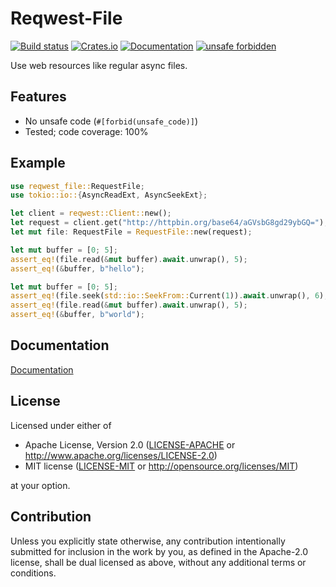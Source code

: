 # Reqwest-File

[![Build status](https://github.com/alvra/reqwest-file/actions/workflows/check.yml/badge.svg?branch=main)](https://github.com/alvra/reqwest-file/actions/workflows/check.yml)
[![Crates.io](https://img.shields.io/crates/v/reqwest-file)](https://crates.io/crates/reqwest-file)
[![Documentation](https://docs.rs/reqwest-file/badge.svg)](https://docs.rs/reqwest-file)
[![unsafe forbidden](https://img.shields.io/badge/unsafe-forbidden-success.svg)](https://github.com/rust-secure-code/safety-dance/)

Use web resources like regular async files.

## Features

  * No unsafe code (`#[forbid(unsafe_code)]`)
  * Tested; code coverage: 100%

## Example

```rust
use reqwest_file::RequestFile;
use tokio::io::{AsyncReadExt, AsyncSeekExt};

let client = reqwest::Client::new();
let request = client.get("http://httpbin.org/base64/aGVsbG8gd29ybGQ=");
let mut file: RequestFile = RequestFile::new(request);

let mut buffer = [0; 5];
assert_eq!(file.read(&mut buffer).await.unwrap(), 5);
assert_eq!(&buffer, b"hello");

let mut buffer = [0; 5];
assert_eq!(file.seek(std::io::SeekFrom::Current(1)).await.unwrap(), 6);
assert_eq!(file.read(&mut buffer).await.unwrap(), 5);
assert_eq!(&buffer, b"world");
```

## Documentation

[Documentation](https://lib.rs/crates/reqwest-file)

## License

Licensed under either of

 * Apache License, Version 2.0
   ([LICENSE-APACHE](LICENSE-APACHE) or http://www.apache.org/licenses/LICENSE-2.0)
 * MIT license
   ([LICENSE-MIT](LICENSE-MIT) or http://opensource.org/licenses/MIT)

at your option.

## Contribution

Unless you explicitly state otherwise, any contribution intentionally submitted
for inclusion in the work by you, as defined in the Apache-2.0 license, shall be
dual licensed as above, without any additional terms or conditions.
